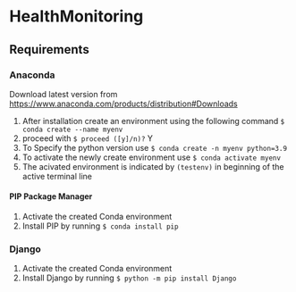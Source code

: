 # HealthMonitoring

## Requirements

### Anaconda

Download latest version from https://www.anaconda.com/products/distribution#Downloads

1. After installation create an environment using the following command 
    ```$ conda create --name myenv```
2. proceed with 
    ```$ proceed ([y]/n)?``` Y
3. To Specify the python version use
   ```$ conda create -n myenv python=3.9```
4. To activate the newly create environment use
    ```$ conda activate myenv```
5. The acivated environment is indicated by
    ```(testenv)``` in beginning of the active terminal line

#### PIP Package Manager
1. Activate the created Conda environment
2. Install PIP by running ```$ conda install pip```

### Django
1. Activate the created Conda environment
2. Install Django by running ```$ python -m pip install Django```